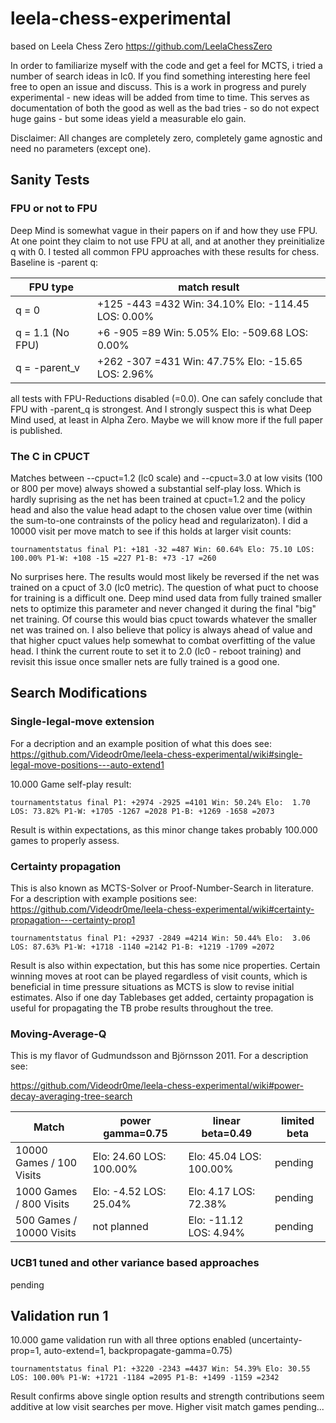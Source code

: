 # leela-chess-experimental
based on Leela Chess Zero https://github.com/LeelaChessZero

In order to familiarize myself with the code and get a feel for MCTS, i tried a number of search ideas in lc0. If you find something interesting here feel free to open an issue and discuss. This is a work in progress and purely experimental - new ideas will be added from time to time. This serves as documentation of both the good as well as the bad tries - so do not expect huge gains - but some ideas yield a measurable elo gain.  

Disclaimer: All changes are completely zero, completely game agnostic and need no parameters (except one). 
## Sanity Tests

### FPU or not to FPU
Deep Mind is somewhat vague in their papers on if and how they use FPU. At one point they claim to not use FPU at all, and at another they preinitialize q with 0. I tested all common FPU approaches with these results for chess. Baseline is -parent q:

FPU type | match result
------- | -------------------
q = 0| +125 -443 =432 Win: 34.10% Elo: -114.45 LOS:  0.00%
q = 1.1 (No FPU)| +6 -905 =89 Win:  5.05% Elo: -509.68 LOS:  0.00%
q = -parent_v | +262 -307 =431 Win: 47.75% Elo: -15.65 LOS:  2.96%

all tests with FPU-Reductions disabled (=0.0).
One can safely conclude that FPU with -parent_q is strongest. And I strongly suspect this is what Deep Mind used, at least in Alpha Zero. Maybe we will know more if the full paper is published.

### The C in CPUCT
Matches between --cpuct=1.2 (lc0 scale) and --cpuct=3.0 at low visits (100 or 800 per move) always showed a substantial self-play loss. Which is hardly suprising as the net has been trained at cpuct=1.2 and the policy head and also the value head adapt to the chosen value over time (within the sum-to-one contrainsts of the policy head and regularizaton). I did a 10000 visit per move match to see if this holds at larger visit counts:
```
tournamentstatus final P1: +181 -32 =487 Win: 60.64% Elo: 75.10 LOS: 100.00% P1-W: +108 -15 =227 P1-B: +73 -17 =260
```
No surprises here. The results would most likely be reversed if the net was trained on a cpuct of 3.0 (lc0 metric). The question of what puct to choose for training is a difficult one. Deep mind used data from fully trained smaller nets to optimize this parameter and never changed it during the final "big" net training. Of course this would bias cpuct towards whatever the smaller net was trained on. I also believe that policy is always ahead of value and that higher cpuct values help somewhat to combat overfitting of the value head. I think the current route to set it to 2.0 (lc0 - reboot training) and revisit this issue once smaller nets are fully trained is a good one.

## Search Modifications

### Single-legal-move extension

For a decription and an example position of what this does see:
https://github.com/Videodr0me/leela-chess-experimental/wiki#single-legal-move-positions---auto-extend1

10.000 Game self-play result:
```
tournamentstatus final P1: +2974 -2925 =4101 Win: 50.24% Elo:  1.70 LOS: 73.82% P1-W: +1705 -1267 =2028 P1-B: +1269 -1658 =2073
```

Result is within expectations, as this minor change takes probably 100.000 games to properly assess.

### Certainty propagation 

This is also known as MCTS-Solver or Proof-Number-Search in literature. For a description with example positions see: https://github.com/Videodr0me/leela-chess-experimental/wiki#certainty-propagation---certainty-prop1

```
tournamentstatus final P1: +2937 -2849 =4214 Win: 50.44% Elo:  3.06 LOS: 87.63% P1-W: +1718 -1140 =2142 P1-B: +1219 -1709 =2072
```

Result is also within expectation, but this has some nice properties. Certain winning moves at root can be played regardless of visit counts, which is beneficial in time pressure situations as MCTS is slow to revise initial estimates. Also if one day Tablebases get added, certainty propagation is useful for propagating the TB probe results throughout the tree. 

### Moving-Average-Q
This is my flavor of Gudmundsson and Björnsson 2011. For a description see:

https://github.com/Videodr0me/leela-chess-experimental/wiki#power-decay-averaging-tree-search


Match | power gamma=0.75 | linear beta=0.49 | limited beta
------- | ------------------- | ------------ | ----------- 
10000 Games / 100 Visits|  Elo: 24.60 LOS: 100.00% | Elo: 45.04 LOS: 100.00% | pending
1000 Games / 800 Visits |     Elo: -4.52 LOS: 25.04% | Elo:  4.17 LOS: 72.38% | pending
500 Games / 10000 Visits | not planned | Elo: -11.12 LOS:  4.94% | pending

### UCB1 tuned and other variance based approaches

pending

## Validation run 1

10.000 game validation run with all three options enabled (uncertainty-prop=1, auto-extend=1, backpropagate-gamma=0.75)
```
tournamentstatus final P1: +3220 -2343 =4437 Win: 54.39% Elo: 30.55 LOS: 100.00% P1-W: +1721 -1184 =2095 P1-B: +1499 -1159 =2342
```
Result confirms above single option results and strength contributions seem additive at low visit searches per move. Higher visit match games pending...
